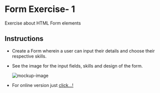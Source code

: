 # Form Exercise- 1

Exercise about HTML Form elements

## Instructions

- Create a Form wherein a user can input their details and choose their respective skills.
- See the image for the input fields, skills and design of the form.

  ![mockup-image](/image/mockup.png)

- For online version just [click...!](https://hsnakk.github.io/UIB_Data_Form_Exercise-1/)
